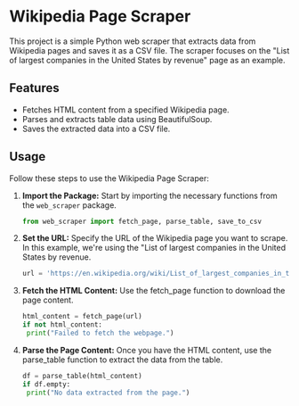 # Wikipedia Page Scraper

This project is a simple Python web scraper that extracts data from Wikipedia pages and saves it as a CSV file. The scraper focuses on the "List of largest companies in the United States by revenue" page as an example.

## Features

- Fetches HTML content from a specified Wikipedia page.
- Parses and extracts table data using BeautifulSoup.
- Saves the extracted data into a CSV file.


## Usage

Follow these steps to use the Wikipedia Page Scraper:

1. **Import the Package:**
   Start by importing the necessary functions from the `web_scraper` package.

   ```python
   from web_scraper import fetch_page, parse_table, save_to_csv
   
2. **Set the URL:**
   Specify the URL of the Wikipedia page you want to scrape. In this example, we're using the "List of largest companies in     the United States by revenue.

   ```python
   url = 'https://en.wikipedia.org/wiki/List_of_largest_companies_in_the_United_States_by_revenue'
   
3. **Fetch the HTML Content:**
   Use the fetch_page function to download the page content.

   ```python
   html_content = fetch_page(url)
   if not html_content:
    print("Failed to fetch the webpage.")

   
4. **Parse the Page Content:**
   Once you have the HTML content, use the parse_table function to extract the data from the table.

   ```python
   df = parse_table(html_content)
   if df.empty:
    print("No data extracted from the page.")


